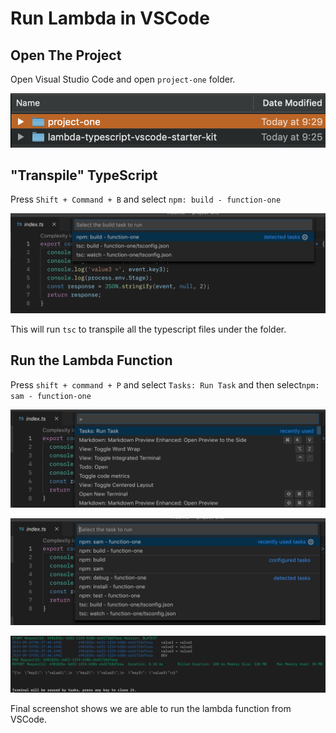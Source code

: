# Run Lambda in VSCode

## Open The Project

Open Visual Studio Code and open `project-one` folder.

![](../../.gitbook/assets/vscode1001.png)

## "Transpile" TypeScript

Press `Shift + Command + B` and select `npm: build - function-one`

![](../../.gitbook/assets/vscode1002.png)

This will run `tsc` to transpile all the typescript files under the folder.

## Run the Lambda Function

Press `shift + command + P` and select `Tasks: Run Task` and then select`npm: sam - function-one`

![](../../.gitbook/assets/vscode1003.png)

![](../../.gitbook/assets/vscode1004.png)

![](../../.gitbook/assets/vscode1005.png)

Final screenshot shows we are able to run the lambda function from VSCode.


